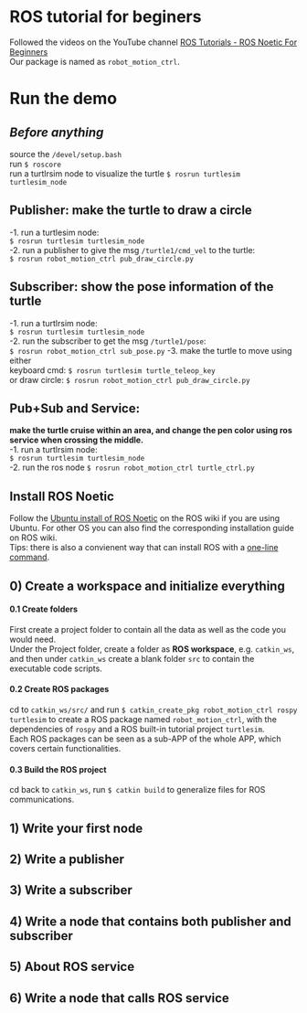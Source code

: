 # ROS tutorial for beginers  
Followed the videos on the YouTube channel [ROS Tutorials - ROS Noetic For Beginners](https://www.youtube.com/playlist?list=PLLSegLrePWgIbIrA4iehUQ-impvIXdd9Q)  
Our package is named as `robot_motion_ctrl`.  
  
# Run the demo  
## *Before anything*  
source the `/devel/setup.bash`  
run `$ roscore`  
run a turtlrsim node to visualize the turtle `$ rosrun turtlesim turtlesim_node`  
  
## **Publisher:** make the turtle to draw a circle  
-1. run a turtlesim node:  
`$ rosrun turtlesim turtlesim_node`  
-2. run a publisher to give the msg `/turtle1/cmd_vel` to the turtle:  
`$ rosrun robot_motion_ctrl pub_draw_circle.py`  
  
## **Subscriber:** show the pose information of the turtle  
-1. run a turtlrsim node:  
`$ rosrun turtlesim turtlesim_node`  
-2. run the subscriber to get the msg `/turtle1/pose`:  
`$ rosrun robot_motion_ctrl sub_pose.py`
-3. make the turtle to move using either  
keyboard cmd: `$ rosrun turtlesim turtle_teleop_key`  
or draw circle: `$ rosrun robot_motion_ctrl pub_draw_circle.py`  
  
## **Pub+Sub and Service:**  
**make the turtle cruise within an area, and change the pen color using ros service when crossing the middle.**  
-1. run a turtlrsim node:  
`$ rosrun turtlesim turtlesim_node`  
-2. run the ros node `$ rosrun robot_motion_ctrl turtle_ctrl.py`  
  
  
## Install ROS Noetic  
Follow the [Ubuntu install of ROS Noetic](http://wiki.ros.org/noetic/Installation/Ubuntu) on the ROS wiki if you are using Ubuntu. For other OS you can also find the corresponding installation guide on ROS wiki.  
Tips: there is also a convienent way that can install ROS with a [one-line command](http://wiki.ros.org/ROS/Installation/TwoLineInstall/).  
  
## 0) Create a workspace and initialize everything  
#### 0.1 Create folders
First create a project folder to contain all the data as well as the code you would need.  
Under the Project folder, create a folder as **ROS workspace**, e.g. `catkin_ws`, and then under `catkin_ws` create a blank folder `src` to contain the executable code scripts.  
  
#### 0.2 Create ROS packages  
cd to `catkin_ws/src/` and run `$ catkin_create_pkg robot_motion_ctrl rospy turtlesim` to create a ROS package named `robot_motion_ctrl`, with the dependencies of `rospy` and a ROS built-in tutorial project `turtlesim`.  
Each ROS packages can be seen as a sub-APP of the whole APP, which covers certain functionalities.  
  
#### 0.3 Build the ROS project
cd back to `catkin_ws`, run `$ catkin build` to generalize files for ROS communications.  
  
## 1) Write your first node  
  
## 2) Write a publisher  
  
## 3) Write a subscriber  
  
## 4) Write a node that contains both publisher and subscriber  

## 5) About ROS service  
  
## 6) Write a node that calls ROS service  
